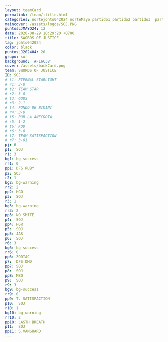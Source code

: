 ```yaml
---
layout: teamCard
permalink: /team/:title.html
categories: nortejohto042024 norteMayo partido1 partido2 partido3  partido4 partido5 partido6  partido8 partido9 partido10 partido11 
maincover: /assets/logos/SOJ.PNG
puntosLJMAYO24: 12
date: 2020-08-29 10:29:20 +0700
title: SWORDS OF JUSTICE
tag: johto042024
color: black
puntosLJ202404: 20
grupo: sur
background: '#F16C38'
cover: /assets/backCard.png
team: SWORDS OF JUSTICE
ID: SOJ
# t1: ETERNAL STARLIGHT
# r1: 3-0
# t2: TEAM STAR
# r2: 3-0
# t3: GODS
# r3: 2-1
# t4: FONDO DE BIKINI
# r4: 3-0
# t5: POR LA ANECDOTA
# r5: 1-2
# t6: KOD
# r6: 3-0
# t7: TEAM SATISFACTION
# r7: 3-01
pj: 6
p1:  SOJ
r1: 3
bg1: bg-success
rr1: 0
pp1: DFS RUBY
p2: SOJ
r2: 1
bg2: bg-warning
rr2: 2
pp2: HGO
p3:  SOJ
r3: 1
bg3: bg-warning
rr3: 2
pp3: NO SMITE
p4:  SOJ
pp4: HGR
p5:  SOJ
pp5: JAS
p6:  SOJ
r6: 3
bg6: bg-success
rr6: 0
pp6: ZODIAC
p7:  DFS DMD
pp7: SOJ
p8:  SOJ
pp8: MBO
p9:  SOJ
r9: 3
bg9: bg-success
rr9: 0
pp9: T. SATISFACTION
p10:  SOJ
r10: 1
bg10: bg-warning
rr10: 2
pp10: LASTH BREATH
p11:  SOJ
pp11: S.VANGUARD
---
```



